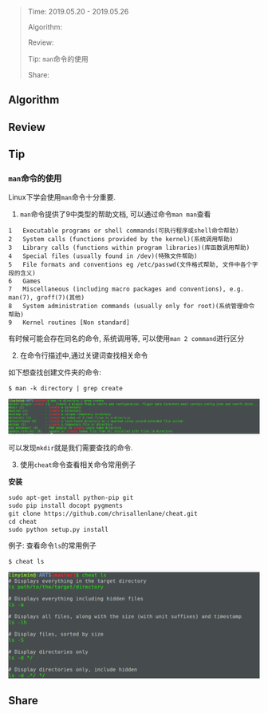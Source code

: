 > Time: 2019.05.20 - 2019.05.26
>
> Algorithm: 
>  
> Review: 
>
> Tip: `man`命令的使用
> 
> Share: 


## Algorithm

## Review

## Tip

### `man`命令的使用

Linux下学会使用`man`命令十分重要.

1. `man`命令提供了9中类型的帮助文档, 可以通过命令`man man`查看

```
1   Executable programs or shell commands(可执行程序或shell命令帮助)
2   System calls (functions provided by the kernel)(系统调用帮助)
3   Library calls (functions within program libraries)(库函数调用帮助)
4   Special files (usually found in /dev)(特殊文件帮助)
5   File formats and conventions eg /etc/passwd(文件格式帮助, 文件中各个字段的含义)
6   Games
7   Miscellaneous (including macro packages and conventions), e.g. man(7), groff(7)(其他)
8   System administration commands (usually only for root)(系统管理命令帮助)
9   Kernel routines [Non standard]
```

有时候可能会存在同名的命令, 系统调用等, 可以使用`man 2 command`进行区分

2. 在命令行描述中,通过关键词查找相关命令

如下想查找创建文件夹的命令:

```shell
$ man -k directory | grep create
```

![](images/man-k.png)

可以发现`mkdir`就是我们需要查找的命令.

3. 使用`cheat`命令查看相关命令常用例子

**安装**

```shell
sudo apt-get install python-pip git
sudo pip install docopt pygments
git clone https://github.com/chrisallenlane/cheat.git
cd cheat
sudo python setup.py install
```

例子: 查看命令`ls`的常用例子

```shell
$ cheat ls
```

![](images/cheat.png)

## Share